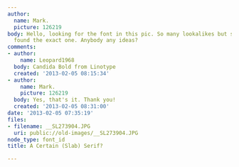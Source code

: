 ```yaml
---
author:
  name: Mark.
  picture: 126219
body: Hello, looking for the font in this pic. So many lookalikes but still haven't
  found the exact one. Anybody any ideas?
comments:
- author:
    name: Leopard1968
  body: Candida Bold from Linotype
  created: '2013-02-05 08:15:34'
- author:
    name: Mark.
    picture: 126219
  body: Yes, that's it. Thank you!
  created: '2013-02-05 08:31:00'
date: '2013-02-05 07:35:19'
files:
- filename: __SL273904.JPG
  uri: public://old-images/__SL273904.JPG
node_type: font_id
title: A Certain (Slab) Serif?

---
```

